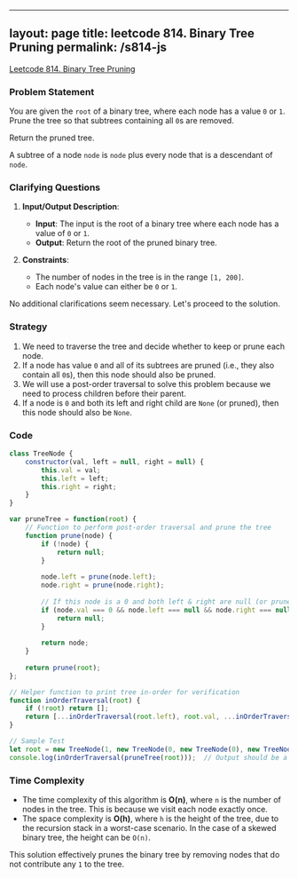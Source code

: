 
---
layout: page
title: leetcode 814. Binary Tree Pruning
permalink: /s814-js
---
[Leetcode 814. Binary Tree Pruning](https://algoadvance.github.io/algoadvance/l814)
### Problem Statement

You are given the `root` of a binary tree, where each node has a value `0` or `1`. Prune the tree so that subtrees containing all `0`s are removed.

Return the pruned tree.

A subtree of a node `node` is `node` plus every node that is a descendant of `node`.

### Clarifying Questions

1. **Input/Output Description**:
    - **Input**: The input is the root of a binary tree where each node has a value of `0` or `1`.
    - **Output**: Return the root of the pruned binary tree.

2. **Constraints**:
    - The number of nodes in the tree is in the range `[1, 200]`.
    - Each node's value can either be `0` or `1`.

No additional clarifications seem necessary. Let's proceed to the solution.

### Strategy

1. We need to traverse the tree and decide whether to keep or prune each node.
2. If a node has value `0` and all of its subtrees are pruned (i.e., they also contain all `0`s), then this node should also be pruned.
3. We will use a post-order traversal to solve this problem because we need to process children before their parent.
4. If a node is `0` and both its left and right child are `None` (or pruned), then this node should also be `None`.

### Code

```javascript
class TreeNode {
    constructor(val, left = null, right = null) {
        this.val = val;
        this.left = left;
        this.right = right;
    }
}

var pruneTree = function(root) {
    // Function to perform post-order traversal and prune the tree
    function prune(node) {
        if (!node) {
            return null;
        }
        
        node.left = prune(node.left);
        node.right = prune(node.right);
        
        // If this node is a 0 and both left & right are null (or pruned), prune this node
        if (node.val === 0 && node.left === null && node.right === null) {
            return null;
        }
        
        return node;
    }
    
    return prune(root);
};

// Helper function to print tree in-order for verification
function inOrderTraversal(root) {
    if (!root) return [];
    return [...inOrderTraversal(root.left), root.val, ...inOrderTraversal(root.right)];
}

// Sample Test
let root = new TreeNode(1, new TreeNode(0, new TreeNode(0), new TreeNode(0)), new TreeNode(1, new TreeNode(0), new TreeNode(1)));
console.log(inOrderTraversal(pruneTree(root)));  // Output should be a pruned tree
```

### Time Complexity

- The time complexity of this algorithm is **O(n)**, where `n` is the number of nodes in the tree. This is because we visit each node exactly once.
- The space complexity is **O(h)**, where `h` is the height of the tree, due to the recursion stack in a worst-case scenario. In the case of a skewed binary tree, the height can be `O(n)`.

This solution effectively prunes the binary tree by removing nodes that do not contribute any `1` to the tree.